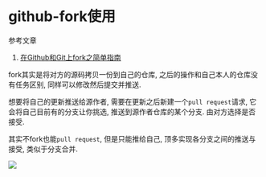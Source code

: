 # github-fork使用

参考文章

1. [在Github和Git上fork之简单指南](https://linux.cn/article-4292-1-rss.html)

fork其实是将对方的源码拷贝一份到自己的仓库, 之后的操作和自己本人的仓库没有任务区别, 同样可以修改然后提交并推送.

想要将自己的更新推送给源作者, 需要在更新之后新建一个`pull request`请求, 它会将自己目前有的分支让你挑选, 推送到源作者仓库的某个分支. 由对方选择是否接受.

其实不fork也能`pull request`, 但是只能推给自己, 顶多实现各分支之间的推送与接受, 类似于分支合并.

![](https://gitee.com/generals-space/gitimg/raw/master/7731cb24e4fdb841d456c320d7bbc874.png)
